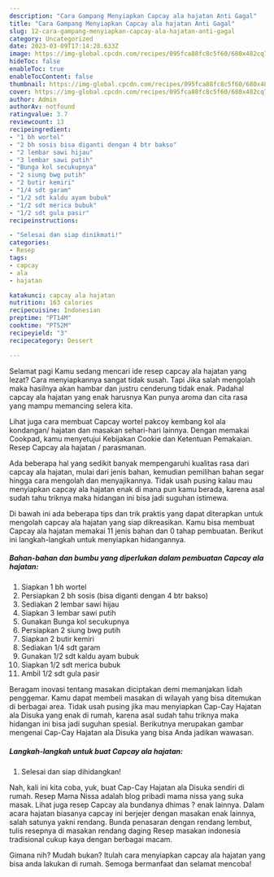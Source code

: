 ```yaml
---
description: "Cara Gampang Menyiapkan Capcay ala hajatan Anti Gagal"
title: "Cara Gampang Menyiapkan Capcay ala hajatan Anti Gagal"
slug: 12-cara-gampang-menyiapkan-capcay-ala-hajatan-anti-gagal
category: Uncategorized
date: 2023-03-09T17:14:28.633Z
image: https://img-global.cpcdn.com/recipes/095fca88fc8c5f60/680x482cq70/capcay-ala-hajatan-foto-resep-utama.jpg
hideToc: false
enableToc: true
enableTocContent: false
thumbnail: https://img-global.cpcdn.com/recipes/095fca88fc8c5f60/680x482cq70/capcay-ala-hajatan-foto-resep-utama.jpg
cover: https://img-global.cpcdn.com/recipes/095fca88fc8c5f60/680x482cq70/capcay-ala-hajatan-foto-resep-utama.jpg
author: Admin
authorAv: notfound
ratingvalue: 3.7
reviewcount: 13
recipeingredient:
- "1 bh wortel"
- "2 bh sosis bisa diganti dengan 4 btr bakso"
- "2 lembar sawi hijau"
- "3 lembar sawi putih"
- "Bunga kol secukupnya"
- "2 siung bwg putih"
- "2 butir kemiri"
- "1/4 sdt garam"
- "1/2 sdt kaldu ayam bubuk"
- "1/2 sdt merica bubuk"
- "1/2 sdt gula pasir"
recipeinstructions:

- "Selesai dan siap dinikmati!"
categories:
- Resep
tags:
- capcay
- ala
- hajatan

katakunci: capcay ala hajatan 
nutrition: 163 calories
recipecuisine: Indonesian
preptime: "PT14M"
cooktime: "PT52M"
recipeyield: "3"
recipecategory: Dessert

---
```



Selamat pagi Kamu sedang mencari ide resep capcay ala hajatan yang lezat? Cara menyiapkannya sangat tidak susah. Tapi Jika salah mengolah maka hasilnya akan hambar dan justru cenderung tidak enak. Padahal capcay ala hajatan yang enak harusnya Kan punya aroma dan cita rasa yang mampu memancing selera kita.


Lihat juga cara membuat Capcay wortel pakcoy kembang kol ala kondangan/ hajatan dan masakan sehari-hari lainnya. Dengan memakai Cookpad, kamu menyetujui Kebijakan Cookie dan Ketentuan Pemakaian. Resep Capcay ala hajatan / parasmanan.

Ada beberapa hal yang sedikit banyak mempengaruhi kualitas rasa dari capcay ala hajatan, mulai dari jenis bahan, kemudian pemilihan bahan segar hingga cara mengolah dan menyajikannya. Tidak usah pusing kalau mau menyiapkan capcay ala hajatan enak di mana pun kamu berada, karena asal sudah tahu triknya maka hidangan ini bisa jadi suguhan istimewa.


Di bawah ini ada beberapa tips dan trik praktis yang dapat diterapkan untuk mengolah capcay ala hajatan yang siap dikreasikan. Kamu bisa membuat Capcay ala hajatan memakai 11 jenis bahan dan 0 tahap pembuatan. Berikut ini langkah-langkah untuk menyiapkan hidangannya.

<!--inarticleads1-->

##### Bahan-bahan dan bumbu yang diperlukan dalam pembuatan Capcay ala hajatan:

1. Siapkan 1 bh wortel
1. Persiapkan 2 bh sosis (bisa diganti dengan 4 btr bakso)
1. Sediakan 2 lembar sawi hijau
1. Siapkan 3 lembar sawi putih
1. Gunakan Bunga kol secukupnya
1. Persiapkan 2 siung bwg putih
1. Siapkan 2 butir kemiri
1. Sediakan 1/4 sdt garam
1. Gunakan 1/2 sdt kaldu ayam bubuk
1. Siapkan 1/2 sdt merica bubuk
1. Ambil 1/2 sdt gula pasir


Beragam inovasi tentang masakan diciptakan demi memanjakan lidah penggemar. Kamu dapat membeli masakan di wilayah yang bisa ditemukan di berbagai area. Tidak usah pusing jika mau menyiapkan Cap-Cay Hajatan ala Disuka yang enak di rumah, karena asal sudah tahu triknya maka hidangan ini bisa jadi suguhan spesial. Berikutnya merupakan gambar mengenai Cap-Cay Hajatan ala Disuka yang bisa Anda jadikan wawasan. 

<!--inarticleads2-->

##### Langkah-langkah untuk buat Capcay ala hajatan:


1. Selesai dan siap dihidangkan!

Nah, kali ini kita coba, yuk, buat Cap-Cay Hajatan ala Disuka sendiri di rumah. Resep Mama Nissa adalah blog pribadi mama nissa yang suka masak. Lihat juga resep Capcay ala bundanya dhimas ? enak lainnya. Dalam acara hajatan biasanya capcay ini berjejer dengan masakan enak lainnya, salah satunya yakni rendang. Bunda penasaran dengan rendang lembut, tulis resepnya di masakan rendang daging Resep masakan indonesia tradisional cukup kaya dengan berbagai macam. 

Gimana nih? Mudah bukan? Itulah cara menyiapkan capcay ala hajatan yang bisa anda lakukan di rumah. Semoga bermanfaat dan selamat mencoba!
